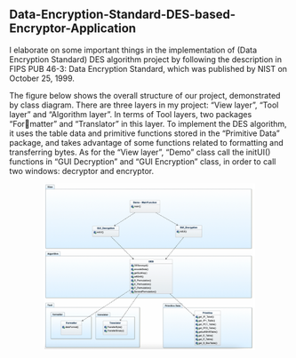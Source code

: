 ## Data-Encryption-Standard-DES-based-Encryptor-Application
I elaborate on some important things in the implementation of (Data Encryption Standard) DES algorithm project by following the description in FIPS PUB 46-3: Data Encryption Standard, which was published by NIST on October 25, 1999.

The figure below shows the overall structure of our project, demonstrated by class diagram. There are three layers in my project: “View layer”, “Tool layer” and “Algorithm layer”. In terms of Tool layers, two packages “Formatter” and “Translator” in this layer. To implement the DES algorithm, it uses the table data and primitive functions stored in the “Primitive Data” package, and takes advantage of some functions related to formatting and transferring bytes. As for the “View layer”, “Demo” class call the initUI() functions in “GUI Decryption” and “GUI Encryption” class, in order to call two windows: decryptor and encryptor.
<div align=center><img src="https://github.com/WangHewei16/Data-Encryption-Standard-DES-based-Encryptor-Application/blob/main/Figures/achitectures.png?raw=true" width="380"/></div>

